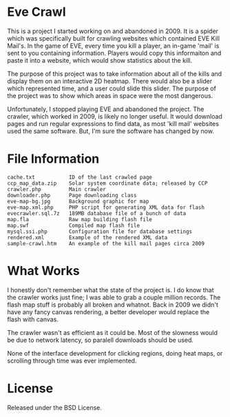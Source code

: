 Eve Crawl
===

This is a project I started working on and abandoned in 2009. It is a spider which
was specifically built for crawling websites which contained EVE Kill Mail's. In the
game of EVE, every time you kill a player, an in-game 'mail' is sent to you containing
information. Players would copy this informaiton and paste it into a website, which
would show statistics about the kill.

The purpose of this project was to take information about all of the kills and display
them on an interactive 2D heatmap. There would also be a slider which represented time,
and a user could slide this slider. The purpose of the project was to show which areas
in space were the most dangerous.

Unfortunately, I stopped playing EVE and abandoned the project. The crawler, which
worked in 2009, is likely no longer useful. It would download pages and run regular
expressions to find data, as most 'kill mail' websites used the same software. But, I'm
sure the software has changed by now.

File Information
==
    cache.txt           ID of the last crawled page
    ccp_map_data.zip    Solar system coordinate data; released by CCP
    crawler.php         Main crawler
    downloader.php      Page downloading class
    eve-map-bg.jpg      Background graphic for map
    eve-map.xml.php     PHP script for generating XML data for flash
    evecrawler.sql.7z   189MB database file of a bunch of data
    map.fla             Raw map building flash file
    map.swf             Compiled map flash file
    mysql.ssi.php       Configuration file for database settings
    rendered.xml        Example of the rendered XML data
    sample-crawl.htm    An example of the kill mail pages circa 2009

What Works
==

I honestly don't remember what the state of the project is. I do know that the crawler
works just fine; I was able to grab a couple million records. The flash map stuff is
probably all broken and whatnot. Back in 2009 we didn't have any fancy canvas rendering,
a better developer would replace the flash with canvas.

The crawler wasn't as efficient as it could be. Most of the slowness would be due to
network latency, so paralell downloads should be used.

None of the interface development for clicking regions, doing heat maps, or scrolling
through time was ever implemented.

License
==

Released under the BSD License.
